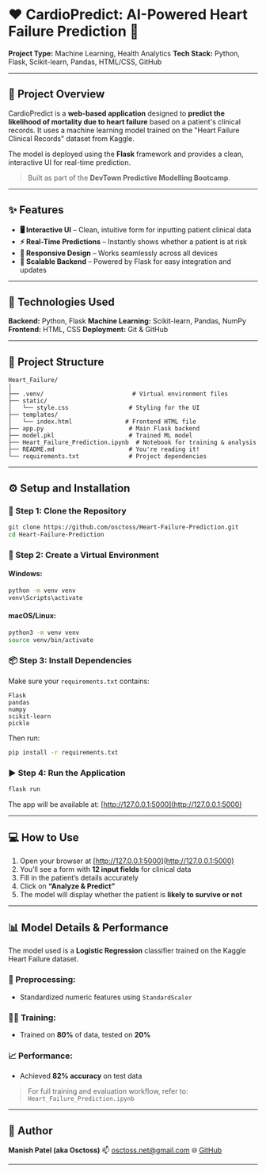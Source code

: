 # ❤️ CardioPredict: AI-Powered Heart Failure Prediction 🧬

**Project Type:** Machine Learning, Health Analytics
**Tech Stack:** Python, Flask, Scikit-learn, Pandas, HTML/CSS, GitHub

---

## 🚀 Project Overview

CardioPredict is a **web-based application** designed to **predict the likelihood of mortality due to heart failure** based on a patient's clinical records. It uses a machine learning model trained on the "Heart Failure Clinical Records" dataset from Kaggle.

The model is deployed using the **Flask** framework and provides a clean, interactive UI for real-time prediction.

> Built as part of the **DevTown Predictive Modelling Bootcamp**.

---

## ✨ Features

* **🖥️ Interactive UI** – Clean, intuitive form for inputting patient clinical data
* **⚡ Real-Time Predictions** – Instantly shows whether a patient is at risk
* **📱 Responsive Design** – Works seamlessly across all devices
* **🔁 Scalable Backend** – Powered by Flask for easy integration and updates

---

## 🧠 Technologies Used

**Backend:** Python, Flask
**Machine Learning:** Scikit-learn, Pandas, NumPy
**Frontend:** HTML, CSS
**Deployment:** Git & GitHub

---

## 📁 Project Structure

```
Heart_Failure/
│
├── .venv/                         # Virtual environment files
├── static/
│   └── style.css                 # Styling for the UI
├── templates/
│   └── index.html               # Frontend HTML file
├── app.py                        # Main Flask backend
├── model.pkl                     # Trained ML model
├── Heart_Failure_Prediction.ipynb  # Notebook for training & analysis
├── README.md                     # You're reading it!
└── requirements.txt              # Project dependencies
```

---

## ⚙️ Setup and Installation

### 🔄 Step 1: Clone the Repository

```bash
git clone https://github.com/osctoss/Heart-Failure-Prediction.git
cd Heart-Failure-Prediction
```

### 🧪 Step 2: Create a Virtual Environment

#### Windows:

```bash
python -m venv venv
venv\Scripts\activate
```

#### macOS/Linux:

```bash
python3 -m venv venv
source venv/bin/activate
```

### 📦 Step 3: Install Dependencies

Make sure your `requirements.txt` contains:

```
Flask
pandas
numpy
scikit-learn
pickle
```

Then run:

```bash
pip install -r requirements.txt
```

### ▶️ Step 4: Run the Application

```bash
flask run
```

The app will be available at: [http://127.0.0.1:5000](http://127.0.0.1:5000)

---

## 💻 How to Use

1. Open your browser at [http://127.0.0.1:5000](http://127.0.0.1:5000)
2. You’ll see a form with **12 input fields** for clinical data
3. Fill in the patient’s details accurately
4. Click on **“Analyze & Predict”**
5. The model will display whether the patient is **likely to survive or not**

---

## 📊 Model Details & Performance

The model used is a **Logistic Regression** classifier trained on the Kaggle Heart Failure dataset.

### 🔧 Preprocessing:

* Standardized numeric features using `StandardScaler`

### 🏋️‍♂️ Training:

* Trained on **80%** of data, tested on **20%**

### 📈 Performance:

* Achieved **82% accuracy** on test data

> For full training and evaluation workflow, refer to: `Heart_Failure_Prediction.ipynb`

---

## 👤 Author

**Manish Patel (aka Osctoss)**
📫 [osctoss.net@gmail.com](mailto:osctoss.net@gmail.com)
🌐 [GitHub](https://github.com/osctoss)

---
